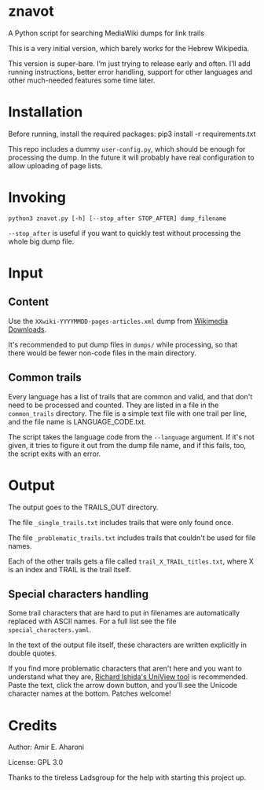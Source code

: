# znavot
A Python script for searching MediaWiki dumps for link trails

This is a very initial version, which barely works for the Hebrew Wikipedia.

This version is super-bare. I’m just trying to release early and often.
I’ll add running instructions, better error handling, support for other languages
and other much-needed features some time later.

# Installation
Before running, install the required packages:
    pip3 install -r requirements.txt

This repo includes a dummy `user-config.py`, which should be enough
for processing the dump. In the future it will probably have real configuration
to allow uploading of page lists.

# Invoking
    python3 znavot.py [-h] [--stop_after STOP_AFTER] dump_filename

`--stop_after` is useful if you want to quickly test without processing
the whole big dump file.

# Input
## Content
Use the `XXwiki-YYYYMMDD-pages-articles.xml` dump from
[Wikimedia Downloads](http://download.wikimedia.org/).

It's recommended to put dump files in `dumps/` while processing,
so that there would be fewer non-code files in the main directory.

## Common trails
Every language has a list of trails that are common and valid, and that
don't need to be processed and counted. They are listed in a file in
the `common_trails` directory. The file is a simple text file with one trail
per line, and the file name is LANGUAGE_CODE.txt.

The script takes the language code from the `--language` argument.
If it's not given, it tries to figure it out from the dump file name,
and if this fails, too, the script exits with an error.

# Output
The output goes to the TRAILS_OUT directory.

The file `_single_trails.txt` includes trails that were only found once.

The file `_problematic_trails.txt` includes trails that couldn't be used for
file names.

Each of the other trails gets a file called `trail_X_TRAIL_titles.txt`,
where X is an index and TRAIL is the trail itself.

## Special characters handling
Some trail characters that are hard to put in filenames are automatically
replaced with ASCII names. For a full list see the file
`special_characters.yaml`.

In the text of the output file itself, these characters are written explicitly
in double quotes.

If you find more problematic characters that aren't here and you want
to understand what they are,
[Richard Ishida's UniView tool](https://r12a.github.io/uniview/)
is recommended. Paste the text, click the arrow down button, and you'll
see the Unicode character names at the bottom. Patches welcome!

# Credits
Author: Amir E. Aharoni

License: GPL 3.0

Thanks to the tireless Ladsgroup for the help with starting this project up.
